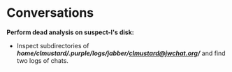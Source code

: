 # Conversations

**Perform dead analysis on suspect-l's disk:**

- Inspect subdirectories of ***home/clmustard/.purple/logs/jabber/clmustard@jwchat.org/*** and find two logs of chats.
